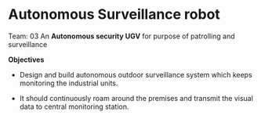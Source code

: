 # Autonomous Surveillance robot
Team: 03
An **Autonomous security UGV** for purpose of patrolling and surveillance

**Objectives**

* Design and build autonomous outdoor surveillance system which keeps monitoring the industrial units.

* It should continuously roam around the premises and transmit the visual data to central monitoring station.

